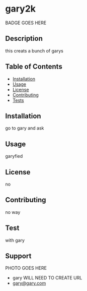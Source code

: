 # gary2k
BADGE GOES HERE
## Description
this creats a bunch of garys
## Table of Contents
* [Installation](##Installation)
* [Usage](##Usage)
* [License](##License)
* [Contributing](##Contributing)
* [Tests](##Tests)
## Installation
go to gary and ask
## Usage
garyfied
## License
no
## Contributing
no way
## Test
with gary
## Support
PHOTO GOES HERE
* gary WILL NEED TO CREATE URL
* gary@gary.com

